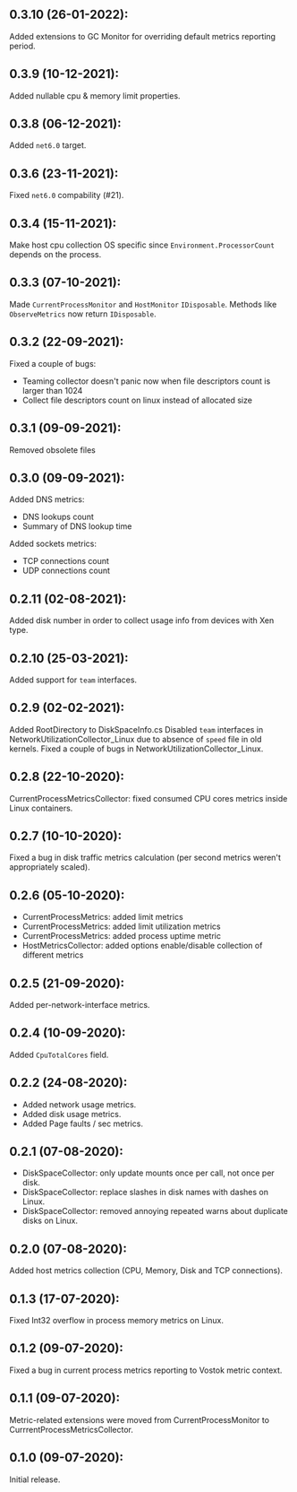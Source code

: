 ## 0.3.10 (26-01-2022):

Added extensions to GC Monitor for overriding default metrics reporting period.

## 0.3.9 (10-12-2021):

Added nullable cpu & memory limit properties.

## 0.3.8 (06-12-2021):

Added `net6.0` target.

## 0.3.6 (23-11-2021):

Fixed `net6.0` compability (#21).

## 0.3.4 (15-11-2021):

Make host cpu collection OS specific since `Environment.ProcessorCount` depends on the process.

## 0.3.3 (07-10-2021):

Made `CurrentProcessMonitor` and `HostMonitor` `IDisposable`. 
Methods like `ObserveMetrics` now return `IDisposable`.

## 0.3.2 (22-09-2021):

Fixed a couple of bugs:
- Teaming collector doesn't panic now when file descriptors count is larger than 1024
- Collect file descriptors count on linux instead of allocated size

## 0.3.1 (09-09-2021):

Removed obsolete files

## 0.3.0 (09-09-2021):

Added DNS metrics:
- DNS lookups count
- Summary of DNS lookup time 

Added sockets metrics:
- TCP connections count
- UDP connections count

## 0.2.11 (02-08-2021):

Added disk number in order to collect usage info from devices with Xen type. 

## 0.2.10 (25-03-2021):

Added support for `team` interfaces. 

## 0.2.9 (02-02-2021):

Added RootDirectory to DiskSpaceInfo.cs
Disabled `team` interfaces in NetworkUtilizationCollector_Linux due to absence of `speed` file in old kernels.
Fixed a couple of bugs in NetworkUtilizationCollector_Linux.

## 0.2.8 (22-10-2020):

CurrentProcessMetricsCollector: fixed consumed CPU cores metrics inside Linux containers.

## 0.2.7 (10-10-2020):

Fixed a bug in disk traffic metrics calculation (per second metrics weren't appropriately scaled).

## 0.2.6 (05-10-2020):

- CurrentProcessMetrics: added limit metrics
- CurrentProcessMetrics: added limit utilization metrics
- CurrentProcessMetrics: added process uptime metric
- HostMetricsCollector: added options enable/disable collection of different metrics

## 0.2.5 (21-09-2020):

Added per-network-interface metrics.

## 0.2.4 (10-09-2020):

Added `CpuTotalCores` field.

## 0.2.2 (24-08-2020):

- Added network usage metrics.
- Added disk usage metrics.
- Added Page faults / sec metrics.

## 0.2.1 (07-08-2020):

- DiskSpaceCollector: only update mounts once per call, not once per disk.
- DiskSpaceCollector: replace slashes in disk names with dashes on Linux.
- DiskSpaceCollector: removed annoying repeated warns about duplicate disks on Linux.

## 0.2.0 (07-08-2020):

Added host metrics collection (CPU, Memory, Disk and TCP connections).

## 0.1.3 (17-07-2020):

Fixed Int32 overflow in process memory metrics on Linux.

## 0.1.2 (09-07-2020):

Fixed a bug in current process metrics reporting to Vostok metric context.

## 0.1.1 (09-07-2020):

Metric-related extensions were moved from CurrentProcessMonitor to CurrrentProcessMetricsCollector.

## 0.1.0 (09-07-2020):

Initial release.
